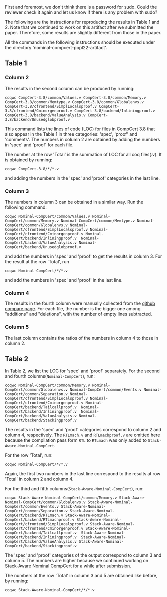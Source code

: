 First and foremost, we don't think there is a password for sudo. Could the reviewer check it again and let us know if there is any problem with sudo?

The following are the instructions for reproducing the results in Table 1 and 2. Note that we continued to work on this artifact after we submitted the paper. Therefore, some results are slightly different from those in the paper.

All the commands in the following instructions should be executed under the directory 'nominal-compcert-popl22-artifact'.

## Table 1

### Column 2
The results in the second column can be produced by running:

```
coqwc CompCert-3.8/common/Values.v CompCert-3.8/common/Memory.v CompCert-3.8/common/Memtype.v CompCert-3.8/common/Globalenvs.v CompCert-3.8/cfrontend/SimplLocalsproof.v CompCert-3.8/cfrontend/Cminorgenproof.v CompCert-3.8/backend/Inliningproof.v  CompCert-3.8/backend/ValueAnalysis.v CompCert-3.8/backend/Unusedglobproof.v
```

This command lists the lines of code (LOC) for files in CompCert 3.8 that also appear in the Table 1 in three categories: 'spec', 'proof' and 'comments'. The numbers in column 2 are obtained by adding the numbers in 'spec' and 'proof' for each file. 

The number at the row 'Total' is the summation of LOC for all coq files(.v). It is obtained by running:
```
coqwc CompCert-3.8/*/*.v
```
and adding the numbers in the 'spec' and 'proof' categories in the last line.

### Column 3
The numbers in column 3 can be obtained in a similar way. Run the following command:
```
coqwc Nominal-CompCert/common/Values.v Nominal-CompCert/common/Memory.v Nominal-CompCert/common/Memtype.v Nominal-CompCert/common/Globalenvs.v Nominal-CompCert/cfrontend/SimplLocalsproof.v Nominal-CompCert/cfrontend/Cminorgenproof.v Nominal-CompCert/backend/Inliningproof.v  Nominal-CompCert/backend/ValueAnalysis.v Nominal-CompCert/backend/Unusedglobproof.v
```
and add the numbers in 'spec' and 'proof' to get the results in column 3. For the result at the row 'Total', run
```
coqwc Nominal-CompCert/*/*.v
```
and add the numbers in 'spec' and 'proof' in the last line.

### Column 4
The results in the fourth column were manually collected from the [github compare page](https://github.com/SJTU-PLV/CompCert/compare/478ece4...e9c10d5). For each file, the number is the bigger one among "additions" and "deletions", with the number of empty lines subtracted. 

### Column 5
The last column contains the ratios of the numbers in column 4 to those in column 2.


## Table 2

In Table 2, we list the LOC for 'spec' and 'proof' separately. For the second and fourth columns(`Nominal-CompCert`), run:
```
coqwc Nominal-CompCert/common/Memory.v Nominal-CompCert/common/Globalenvs.v Nominal-CompCert/common/Events.v Nominal-CompCert/common/Separation.v Nominal-CompCert/cfrontend/SimplLocalsproof.v Nominal-CompCert/cfrontend/Cminorgenproof.v Nominal-CompCert/backend/Tailcallproof.v  Nominal-CompCert/backend/Inliningproof.v  Nominal-CompCert/backend/ValueAnalysis.v Nominal-CompCert/backend/Stackingproof.v
```
The results in the 'spec' and 'proof' categories correspond to column 2 and column 4, respectively. The `RTLmach.v` and `RTLmachproof.v` are omitted here because the compilation pass form `RTL` to `RTLmach` was only added to `Stack-Aware-Nominal-CompCert`.

For the row 'Total', run:
```
coqwc Nominal-CompCert/*/*.v
```
Again, the first two numbers in the last line correspond to the results at row 'Total' in column 2 and column 4.

For the third and fifth columns(`Stack-Aware-Nominal-CompCert`), run:
```
coqwc Stack-Aware-Nominal-CompCert/common/Memory.v Stack-Aware-Nominal-CompCert/common/Globalenvs.v Stack-Aware-Nominal-CompCert/common/Events.v Stack-Aware-Nominal-CompCert/common/Separation.v Stack-Aware-Nominal-CompCert/backend/RTLmach.v Stack-Aware-Nominal-CompCert/backend/RTLmachproof.v Stack-Aware-Nominal-CompCert/cfrontend/SimplLocalsproof.v Stack-Aware-Nominal-CompCert/cfrontend/Cminorgenproof.v Stack-Aware-Nominal-CompCert/backend/Tailcallproof.v  Stack-Aware-Nominal-CompCert/backend/Inliningproof.v  Stack-Aware-Nominal-CompCert/backend/ValueAnalysis.v Stack-Aware-Nominal-CompCert/backend/Stackingproof.v
```
The 'spec' and 'proof' categories of the output correspond to column 3 and column 5. The numbers are higher because we continued working on Stack-Aware Nominal CompCert for a while after submission.

The numbers at the row 'Total' in column 3 and 5 are obtained like before, by running:
```
coqwc Stack-Aware-Nominal-CompCert/*/*.v
```
